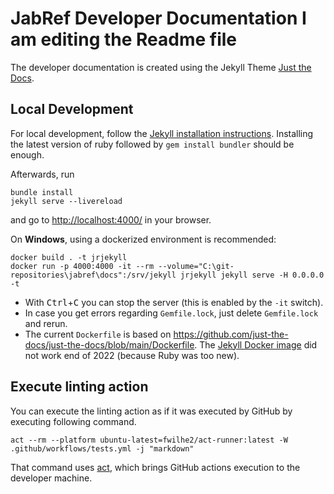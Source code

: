 # JabRef Developer Documentation I am editing the Readme file

The developer documentation is created using the Jekyll Theme [Just the Docs](https://just-the-docs.github.io/just-the-docs/).

## Local Development

For local development, follow the [Jekyll installation instructions](https://jekyllrb.com/docs/installation/).
Installing the latest version of ruby followed by `gem install bundler` should be enough.

Afterwards, run

```shell
bundle install
jekyll serve --livereload
```

and go to <http://localhost:4000/> in your browser.

On **Windows**, using a dockerized environment is recommended:

```shell
docker build . -t jrjekyll
docker run -p 4000:4000 -it --rm --volume="C:\git-repositories\jabref\docs":/srv/jekyll jrjekyll jekyll serve -H 0.0.0.0 -t
```

* With <kbd>Ctrl</kbd>+<kbd>C</kbd> you can stop the server (this is enabled by the `-it` switch).
* In case you get errors regarding `Gemfile.lock`, just delete `Gemfile.lock` and rerun.
* The current `Dockerfile` is based on <https://github.com/just-the-docs/just-the-docs/blob/main/Dockerfile>.
  The [Jekyll Docker image](https://github.com/envygeeks/jekyll-docker#jekyll-docker) did not work end of 2022 (because Ruby was too new).

## Execute linting action

You can execute the linting action as if it was executed by GitHub by executing following command.

```shell
act --rm --platform ubuntu-latest=fwilhe2/act-runner:latest -W .github/workflows/tests.yml -j "markdown"
```

That command uses [act](https://github.com/nektos/act), which brings GitHub actions execution to the developer machine.
